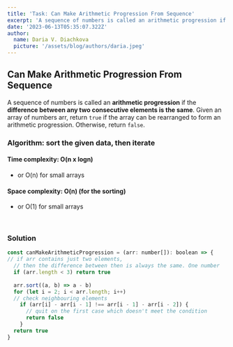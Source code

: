 ```yaml
---
title: 'Task: Can Make Arithmetic Progression From Sequence'
excerpt: 'A sequence of numbers is called an arithmetic progression if the difference between any two consecutive elements is the same. Given an array of numbers arr, return true if the array can be rearranged to form an arithmetic progression. Otherwise, return false.'
date: '2023-06-13T05:35:07.322Z'
author:
  name: Daria V. Diachkova
  picture: '/assets/blog/authors/daria.jpeg'
---
```


## Can Make Arithmetic Progression From Sequence

A sequence of numbers is called an **arithmetic progression** if the **difference between any two consecutive elements is the same**. Given an array of numbers arr, return `true` if the array can be rearranged to form an arithmetic progression. Otherwise, return `false`.

### Algorithm: sort the given data, then iterate

####  Time complexity:  O(n x logn)
- or O(n) for small arrays

#### Space complexity: O(n) (for the sorting) 
- or O(1) for small arrays

<br />


### Solution


```js
const canMakeArithmeticProgression = (arr: number[]): boolean => {
// if arr contains just two elements, 
  // then the difference between then is always the same. One number
  if (arr.length < 3) return true
    
  arr.sort((a, b) => a - b)
  for (let i = 2; i < arr.length; i++)
  // check neighbouring elements
    if (arr[i] - arr[i - 1] !== arr[i - 1] - arr[i - 2]) {
      // quit on the first case which doesn't meet the condition
      return false
    }
  return true
}
```
